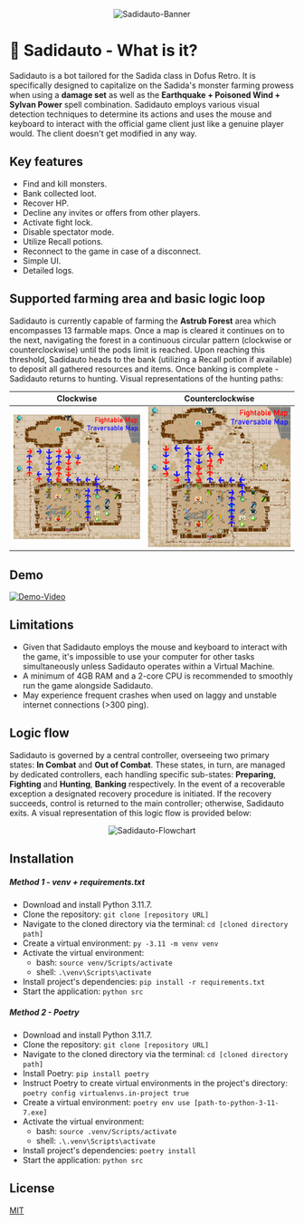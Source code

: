 <p align="center">
    <img src="https://i.imgur.com/WWzi4PF.png" alt="Sadidauto-Banner">
</p>

# 🤖 Sadidauto - What is it?
Sadidauto is a bot tailored for the Sadida class in Dofus Retro. It is specifically designed to capitalize on the Sadida's monster farming prowess when using a **damage set** as well as the **Earthquake + Poisoned Wind + Sylvan Power** spell combination. Sadidauto employs various visual detection techniques to determine its actions and uses the mouse and keyboard to interact with the official game client just like a genuine player would. The client doesn't get modified in any way.

## Key features
- Find and kill monsters.
- Bank collected loot.
- Recover HP.
- Decline any invites or offers from other players.
- Activate fight lock.
- Disable spectator mode.
- Utilize Recall potions.
- Reconnect to the game in case of a disconnect.
- Simple UI.
- Detailed logs.

## Supported farming area and basic logic loop
Sadidauto is currently capable of farming the **Astrub Forest** area which encompasses 13 farmable maps. Once a map is cleared it continues on to the next, navigating the forest in a continuous circular pattern (clockwise or counterclockwise) until the pods limit is reached. Upon reaching this threshold, Sadidauto heads to the bank (utilizing a Recall potion if available) to deposit all gathered resources and items. Once banking is complete - Sadidauto returns to hunting. Visual representations of the hunting paths:

Clockwise             |  Counterclockwise
:-------------------------:|:-------------------------:
![Clockwise](src\\bot\\_images\\routes\\AstrubForest\\af_clockwise.png)  |  ![Counterclockwise](src\\bot\\_images\\routes\\AstrubForest\\af_anticlock.png)

## Demo
[![Demo-Video](https://i.imgur.com/MNq2RTO.jpeg)](https://www.youtube.com/watch?v=kXMIF0KDwcs "Demo-Video")

## Limitations
- Given that Sadidauto employs the mouse and keyboard to interact with the game, it's impossible to use your computer for other tasks simultaneously unless Sadidauto operates within a Virtual Machine.
- A minimum of 4GB RAM and a 2-core CPU is recommended to smoothly run the game alongside Sadidauto.
- May experience frequent crashes when used on laggy and unstable internet connections (>300 ping).

## Logic flow
Sadidauto is governed by a central controller, overseeing two primary states: **In Combat** and **Out of Combat**. These states, in turn, are managed by dedicated controllers, each handling specific sub-states: **Preparing**, **Fighting** and **Hunting**, **Banking** respectively. In the event of a recoverable exception a designated recovery procedure is initiated. If the recovery succeeds, control is returned to the main controller; otherwise, Sadidauto exits. A visual representation of this logic flow is provided below:
<p align="center">
    <img src="https://i.imgur.com/9UjOpfB.png" alt="Sadidauto-Flowchart">
</p>

## Installation

##### Method 1 - venv + requirements.txt
- Download and install Python 3.11.7.
- Clone the repository: `git clone [repository URL]`
- Navigate to the cloned directory via the terminal: `cd [cloned directory path]`
- Create a virtual environment: `py -3.11 -m venv venv`
- Activate the virtual environment:
  - bash: `source venv/Scripts/activate`
  - shell: `.\venv\Scripts\activate`
- Install project's dependencies: `pip install -r requirements.txt`
- Start the application: `python src`

##### Method 2 - Poetry
- Download and install Python 3.11.7.
- Clone the repository: `git clone [repository URL]`
- Navigate to the cloned directory via the terminal: `cd [cloned directory path]`
- Install Poetry: `pip install poetry`
- Instruct Poetry to create virtual environments in the project's directory: `poetry config virtualenvs.in-project true`
- Create a virtual environment: `poetry env use [path-to-python-3-11-7.exe]`
- Activate the virtual environment:
  - bash: `source .venv/Scripts/activate`
  - shell: `.\.venv\Scripts\activate`
- Install project's dependencies: `poetry install`
- Start the application: `python src`

## License
[MIT](LICENSE)